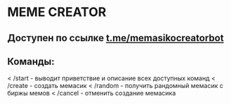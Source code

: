 # MEME CREATOR

## Доступен по ссылке [t.me/memasikocreatorbot](https://t.me/memasikocreatorbot)

## Команды:

< /start - выводит приветствие и описание всех доступных команд
< /create - создать мемасик
< /random - получить рандомный мемасик с биржы мемов
< /cancel - отменить создание мемасика